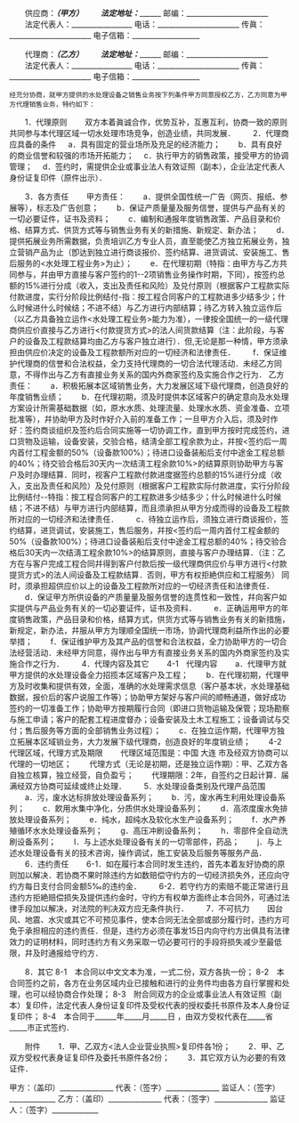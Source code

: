 
 


　　供应商：_____________（甲方）
　　法定地址：___________________
    邮编：_______________________
　　法定代表人：_________________
    电话：_______________________
    传眞：_______________________
    电子信箱：___________________


　　代理商：_____________（乙方）
　　法定地址：___________________
    邮编：_______________________
　　法定代表人：_________________
    电话：_______________________
    传眞：_______________________
    电子信箱：___________________


    经充分协商，就甲方提供的水处理设备之销售业务按下列条件甲方同意授权乙方，乙方同意为甲方代理销售业务，特约如下：


　　1．代理原则
　　双方本着眞诚合作，优势互补，互惠互利，协商一致的原则共同参与本代理区域一切水处理市场竞争，创造业绩，共同发展．
　　2．代理商应具备的条件
　  a．具有固定的营业场所及充足的经济能力；
　　b．具有良好的商业信誉和较强的市场开拓能力；
  　c．执行甲方的销售政策，接受甲方的协调管理；
  　d．签约时，需提供企业或事业法人有效证照（副本），企业法定代表人身份证复印件（原件出示）．


　　3．各方责任
　　甲方责任：
　　a．提供全国性统一广告（网页、报纸、参展等），标志及广告创意；
　　b．保证产质量量及服务信誉，提供与产品有关的一切必要证件，证书及资料；
　　c．编制和通报年度销售政策、产品目录和价格、结算方式、供货方式等与销售业务有关的新措施、新规定、新办法；
　　d．提供拓展业务所需数据，负责培训乙方专业人员，直至能使乙方独立拓展业务，独立营销产品为止（卽达到独立进行商谈报价、签约结算、进货调试、安装施工、售后服务的&lt;水处理工程业务&gt;为止）；
　　e．在代理初期（特指：由甲方与乙方共同参与，幷由甲方直接与客户签约的1--2项销售业务操作时期，下同），按签约总额的15%进行分成（收入，支出及责任和风险）及兑付原则（根据客户工程款实际付款进度，实行分阶段比例结付-指：按工程合同客户的工程款进多少结多少；什么时候进什么时候结；不进不结）与乙方进行内部结算；待乙方转入独立运作后（以乙方具备独立运作&lt;水处理工程业务&gt;能力为准），一律按全国统一的一级代理商供应价直接与乙方进行&lt;付款提货方式&gt;的法人间货款结算（注：此阶段，与客户的设备及工程款结算均由乙方与客户独立进行）．但,无论是那一种情，甲方须承担由供应价决定的设备及工程款额所对应的一切经济和法律责任．
　　f．保证维护代理商的信誉和合法权益，全力支持代理商的一切合法代理活动．未经乙方同意，不得作出与乙方有直接业务关系的国内外商家签约及实施合作之行为．
    乙方责任：
　　a．积极拓展本区域销售业务，大力发展区域下级代理商，创造良好的年度销售业绩；
　　b．在代理初期，须及时提供本区域客户的确定意向及水处理方案设计所需基础数据（如，原水水质、处理流量、处理水水质、资金准备、立项批准等），幷协助甲方及时作好介入前的准备工作；一旦甲方介入后，须及时作好：签约商谈组织及签约后合同实施等一切协调工作，直到甲方按时完成签约，进口货物及运输，设备安装，交验合格，结淸全部工程余款为止，幷按&lt;签约后一周内首付工程金额的50%（设备款100%）；待进口设备装船后支付中途金工程总额的40%；待交验合格后30天内一次结淸工程余款10%&gt;的结算原则协助甲方与客户及时办理结算．同时，视客户工程款付款进度据签约总额的15%进行分成（收入，支出及责任和风险）及兑付原则（根据客户工程款实际付款进度，实行分阶段比例结付--特指：按工程合同客户的工程款进多少结多少；什么时候进什么时候结；不进不结）与甲方进行内部结算，而且须承担从甲方分成而得的设备及工程款所对应的一切经济和法律责任．
　　c．待独立运作后，须独立进行商谈报价，签约结算，进货调试，安装施工，售后服务，幷按&lt;签约后一周内首付工程金额的50%（设备款100%）；待进口设备装船后支付中途金工程总额的40%；待交验合格后30天内一次结淸工程余款10%&gt;的结算原则，直接与客户办理结算．（注：乙方在与客户完成工程合同幷得到客户付款后按一级代理商供应价与甲方进行&lt;付款提货方式&gt;的法人间设备及工程款结算．否则，甲方有权拒絶供应和工程服务） 同时，须承担超供应价以上的设备及工程款所对应的一切经济责任和法律责任．
　　d．保证甲方所供设备的产质量量及服务信誉的连贯性和一致性，幷向客户如实提供与产品业务有关的一切必要证件，证书及资料．
　　e．正确运用甲方的年度销售政策，产品目录和价格，结算方式，供货方式等与销售业务有关的新措施，新规定，新办法，幷服从甲方为理顺全国统一市场，协调代理商利益所作出的必要举措；
　　f．保证维护甲方及其产品的信誉和合法权益，全力协助甲方的一切合法经营活动．未经甲方同意，得作出与甲方有直接业务关系的国内外商家签约及实施合作之行为．
　　4．代理内容及其它
　　4-1　代理内容
　　a．代理甲方就甲方提供的水处理设备全力招揽本区域客户及工程；
　　b．在代理初期，代理甲方及时收集和提供有效，全面，准确的水处理需求信息（客户基本状，水处理基础数据，报价后的客户说服工作等）；协助甲方架好与客户间的顺畅通道，做好成功签约的一切准备工作；协助甲方按期履行合同（即进口货物运输及保管；现场勘察与施工申请；客户的配套工程进度督办；设备安装及土木工程施工；设备调试与交付；售后服务等方面的全部销售业务过程）；
　　c．在独立运作期，代理甲方独立拓展本区域销业务，大力发展下级代理商，创造良好的年度销业绩；
　　4-2　代理区域，代理方式及期限
　　代理区域范围是：中国
大连
市及经双方协商可以代理的一切地区；
　　代理方式（无论是初期，还是独立运作期）：甲、乙双方各自独立核算，独立经营，自负盈亏；
　　代理期限：2年，自签约之日起计算．届满经双方协商可延续或终止处理．
　　5．水处理设备类别及代理产品范围
　　a．污，废水达标排放处理设备系列；
　　b．污，废水再生利用处理设备系列；
　　c．飮用水集中净化，分质供水处理设备系列；
　　d．高浓度废水免排放处理设备系列；
　　e．纯水，超纯水及软化水生产设备系列；
　　f．水产养殖循环水水处理设备系列；
　　g．高压冲刷设备系列；
　　h．零部件全自动洗刷设备系列；
　　I．与上述水处理设备有关的一切零部件，药品；
　　j．与上述水处理设备有关的技术咨询，操作调试，施工安装及后服务等服务产品．
　　6．违约责任
　　6-1．如在履行本合同时发生违约，首先本着友好协商的原则加以解决．若协商不果时除违约方如数赔偿守约方的一切经济损失外，还应向守约方每日支付合同金额5‰的违约金． 
　　6-2．若守约方的索赔不能正常进行且违约方拒絶赔偿损失及提供违约金时，守约方有权单方面终止本合同外，可通过法律手段加以解决，对法院的判决双方应无条件执行．
　　7．不可抗力 
　　因台风、地震、水灾或其它不可预见事件，使本合同无法全部或部分履行时，违约方可免于承担相应的违约责任．但是，违约方必须在事发15日内向守约方出俱具有法律效力的证明材料，同时违约方有义务采取一切必要可行的手段将损失减少至最低限，幷及时通报给守约方．


　　8．其它
    8-1　本合同以中文文本为准，一式二份，双方各执一份；
    8-2　本合同签约之前，各方在业务区域内业已接触和进行的业务件均由各方自行掌握和处理，也可以经协商合作处理；
    8-3　附合同双方的企业或事业法人有效证照（副本）复印件，法定代表人身份证复印件及受权代表的授权委托书原件及本人身份证复印件；
    8-4　本合同于______年_____月_____日 ，由双方受权代表在_____省_____市正式签约．


　　附件
　　1．甲、乙双方&lt;法人企业营业执照&gt;复印件各1份；
　　2．甲、乙双方受权代表身证复印件及委托书原件各2份；
　　3．其它双方认为必要的有效证件．


 


甲方：（盖印）_______________
代表：（签字）_______________
监证人：（签字）_____________
乙方：（盖印）_______________
代表：（签字）_______________
监证人：（签字）_____________
 


 

 
 
 
 
 
  


  
 

  


  


  
 
 
 
 

